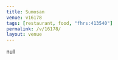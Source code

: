 ```yaml
---
title: Sumosan
venue: v16178
tags: [restaurant, food, "fhrs:413540"]
permalink: /v/16178/
layout: venue
---
```

null